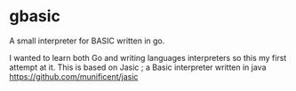 gbasic
======

A small interpreter for BASIC written in go.

I wanted to learn both Go and writing languages interpreters so this my first attempt at it.
This is based on Jasic ; a Basic interpreter written in java https://github.com/munificent/jasic
